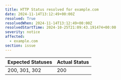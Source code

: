 ```yaml
---
title: HTTP Status resolved for example.com
date: 2024-11-14T13:12:49+00:00Z
resolved: True
resolvedWhen: 2024-11-14T13:12:49+00:00Z
resolvedStartTime: 2024-10-25T21:09:43.191474+00:00
severity: notice
affected:
  - example.com
section: issue
---
```


| Expected Statuses | Actual Status  |
|-------------------|----------------|
| 200, 301, 302 | 200 |
